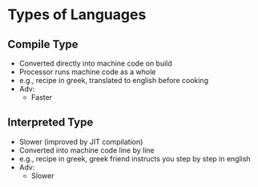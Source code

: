 
# Types of Languages

## Compile Type
- Converted directly into machine code on build 
- Processor runs machine code as a whole
- e.g., recipe in greek, translated to english before cooking
- Adv:
  - Faster
## Interpreted Type
- Slower (improved by JIT compilation)
- Converted into machine code line by line  
- e.g., recipe in greek, greek friend instructs you step by step in english
- Adv:
  - Slower